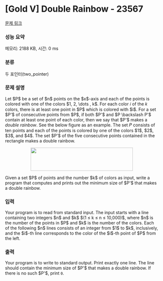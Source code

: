 # [Gold V] Double Rainbow - 23567 

[문제 링크](https://www.acmicpc.net/problem/23567) 

### 성능 요약

메모리: 2188 KB, 시간: 0 ms

### 분류

두 포인터(two_pointer)

### 문제 설명

<p>Let $P$ be a set of $n$ points on the $x$-axis and each of the points is colored with one of the colors $1, 2, \dots , k$. For each color 𝑖 of the 𝑘 colors, there is at least one point in $P$ which is colored with $i$. For a set $P'$ of consecutive points from $P$, if both $P'$ and $P \backslash P'$ contain at least one point of each color, then we say that $P'$ makes a <em>double rainbow</em>. See the below figure as an example. The set 𝑃 consists of ten points and each of the points is colored by one of the colors $1$, $2$, $3$, and $4$. The set $P'$ of the five consecutive points contained in the rectangle makes a double rainbow.</p>

<p style="text-align: center;"><img alt="" src="https://upload.acmicpc.net/ad65a8d3-b1e3-4d23-986c-ffb0dfc22e78/-/preview/" style="width: 336px; height: 76px;"></p>

<p>Given a set $P$ of points and the number $k$ of colors as input, write a program that computes and prints out the minimum size of $P'$ that makes a double rainbow.</p>

### 입력 

 <p>Your program is to read from standard input. The input starts with a line containing two integers $n$ and $k$ $(1 ≤ k ≤ n ≤ 10,000)$, where $n$ is the number of the points in $P$ and $k$ is the number of the colors. Each of the following $n$ lines consists of an integer from $1$ to $k$, inclusively, and the $i$-th line corresponds to the color of the $i$-th point of $P$ from the left.</p>

### 출력 

 <p>Your program is to write to standard output. Print exactly one line. The line should contain the minimum size of $P'$ that makes a double rainbow. If there is no such $P'$, print <code>0</code>.</p>

